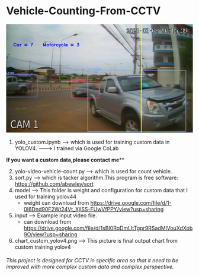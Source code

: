 # Vehicle-Counting-From-CCTV
![alt text](https://github.com/jteerani/Vehicle-Counting-From-CCTV/blob/main/sample_output.JPG)

1. yolo_custom.ipynb --> which is used for training custom data in YOLOV4.
		                ---> I trained via Google CoLab  
			
  ******If you want a custom data,please contact me********
  
2. yolo-video-vehicle-count.py --> which is used for count vehicle.
3. sort.py --> which is tacker algorithm.This program is free software: https://github.com/abewley/sort
5. model --> This folder is weight and configuration for custom data that I used for training yolov44
	- weight can download from https://drive.google.com/file/d/1-0I6Dnd90F2Wt24Vt_XjlSS-FUwVfPPY/view?usp=sharing
7. input --> Example input video file.
	- can download from https://drive.google.com/file/d/1sBI0RqDmLltTgpr9RSadMlVouXdXob9O/view?usp=sharing
9. chart_custom_yolov4.png --> This picture is final output chart from custom training yolov4


###### This project is designed for CCTV in specific area so that it need to be improved with more complex custom data and complex perspective.
